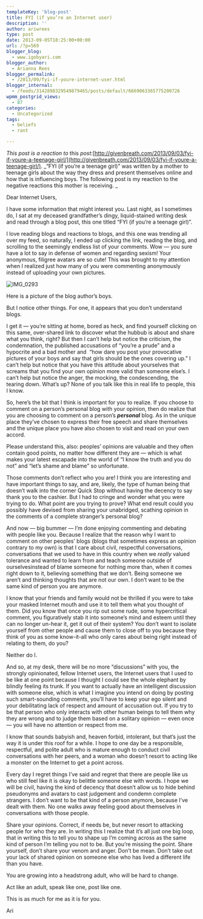 ```yaml
---
templateKey: 'blog-post'
title: FYI (if you’re an Internet user)
description: ''
author: ariwrees
type: post
date: 2013-09-05T18:25:00+00:00
url: /?p=569
blogger_blog:
  - www.igobyari.com
blogger_author:
  - Arianna Rees
blogger_permalink:
  - /2013/09/fyi-if-youre-internet-user.html
blogger_internal:
  - /feeds/3142898329549879465/posts/default/6669063365775200726
wpmm_postgrid_views:
  - 87
categories:
  - Uncategorized
tags:
  - beliefs
  - rant

---
```

_This post is a reaction to_ this _post:_[http://givenbreath.com/2013/09/03/fyi-if-youre-a-teenage-girl/](http://givenbreath.com/2013/09/03/fyi-if-youre-a-teenage-girl/). _“FYI (if you’re a teenage girl)” was written by a mother to teenage girls about the way they dress and present themselves online and how that is influencing boys. The following post is my reaction to the negative reactions this mother is receiving. _

Dear Internet Users, 

I have some information that might interest you. Last night, as I sometimes do, I sat at my deceased grandfather’s dingy, liquid-stained writing desk and read through a blog post, this one titled “FYI (if you’re a teenage girl)”.

I love reading blogs and reactions to blogs, and this one was trending all over my feed, so naturally, I ended up clicking the link, reading the blog, and scrolling to the seemingly endless list of your comments. Wow — you sure have a lot to say in defense of women and regarding sexism! Your anonymous, filigree avatars are so cute! This was brought to my attention when I realized just how many of you were commenting anonymously instead of uploading your own pictures. 

![IMG_0293](http://givenbreath.files.wordpress.com/2013/09/img_0293.jpg?w=640&h=426)

Here is a picture of the blog author’s boys. 

But I notice other things. For one, it appears that you don’t understand blogs. 

I get it — you’re sitting at home, bored as heck, and find yourself clicking on this same, over-shared link to discover what the hubbub is about and share what you think, right? But then I can’t help but notice the criticism, the condemnation, the published accusations of “you’re a prude” and a hypocrite and a bad mother and  “how dare you post your provocative pictures of your boys and say that girls should be the ones covering up.” I can’t help but notice that you have this attitude about yourselves that screams that you find your own opinion more valid than someone else’s. I can’t help but notice the anger, the mocking, the condescending, the tearing down. What’s up? None of you talk like this in real life to people, this I know.

So, here’s the bit that I think is important for you to realize. If you choose to comment on a person’s personal blog with your opinion, then do realize that you are choosing to comment on a person’s _**personal**_ blog. As in the unique place they’ve chosen to express their free speech and share themselves and the unique place you have also chosen to visit and read on your own accord.  

Please understand this, also: peoples’ opinions are valuable and they often contain good points, no matter how different they are — which is what makes your latest escapade into the world of “I know the truth and you do not” and “let’s shame and blame” so unfortunate. 

Those comments don’t reflect who you are! I think you are interesting and have important things to say, and are, likely, the type of human being that doesn’t walk into the corner Quick Stop without having the decency to say thank you to the cashier. But I had to cringe and wonder what you were trying to do. What point are you trying to prove? What end result could you possibly have devised from sharing your unabridged, scathing opinion in the comments of a complete stranger’s personal blog? 

And now — big bummer — I’m done enjoying commenting and debating with people like you. Because I realize that the reason why I want to comment on other peoples’ blogs (blogs that sometimes express an opinion contrary to my own) is that I care about civil, respectful conversations, conversations that we used to have in this country when we _really_ valued tolerance and wanted to learn from and teach someone outside of ourselvesinstead of blame someone for nothing more than, when it comes right down to it, believing something that we don’t. Being someone we aren’t and thinking thoughts that are not our own. I don’t want to be the same kind of person you are anymore.

I know that your friends and family would not be thrilled if you were to take your masked Internet mouth and use it to tell them what you thought of them. Did you know that once you rip out some rude, some hypercritical comment, you figuratively stab it into someone’s mind and esteem until they can no longer un-hear it, get it out of their system? You don’t want to isolate yourself from other people and cause them to close off to you because they think of you as some know-it-all who only cares about being right instead of relating to them, do you? 

Neither do I.

And so, at my desk, there will be no more “discussions” with you, the strongly opinionated, fellow Internet users, the Internet users that I used to be like at one point because I thought I could see the whole elephant by blindly feeling its trunk. If you want to actually have an intelligent discussion with someone else, which is what I imagine you intend on doing by posting such smart-sounding comments, you’ll have to keep your ego silent and your debilitating lack of respect and amount of accusation out. If you try to be that person who only interacts with other human beings to tell them why they are wrong and to judge them based on a solitary opinion — even once — you will have no attention or respect from me.

I know that sounds babyish and, heaven forbid, intolerant, but that’s just the way it is under this roof for a while. I hope to one day be a responsible, respectful, and polite adult who is mature enough to conduct civil conversations with her peers, and a woman who doesn’t resort to acting like a monster on the Internet to get a point across. 

Every day I regret things I’ve said and regret that there are people like us who still feel like it is okay to belittle someone else with words. I hope we will be civil, having the kind of decency that doesn’t allow us to hide behind pseudonyms and avatars to cast judgement and condemn complete strangers. I don’t want to be that kind of a person anymore, because I’ve dealt with them. No one walks away feeling good about themselves in conversations with those people.

Share your opinions. Correct, if needs be, but never resort to attacking people for who they are. In writing this I realize that it’s all just one big loop, that in writing this to tell you to shape up I’m coming across as the same kind of person I’m telling you not to be. But you’re missing the point. Share yourself, don’t share your venom and anger. Don’t be mean. Don’t take out your lack of shared opinion on someone else who has lived a different life than you have.

You are growing into a headstrong adult, who will be hard to change. 

Act like an adult, speak like one, post like one.

This is as much for me as it is for you.

Ari